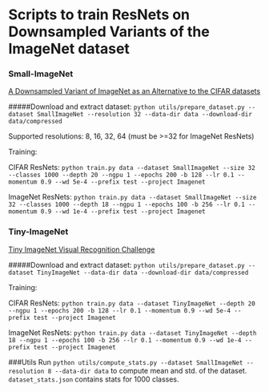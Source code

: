 # Scripts to train ResNets on Downsampled Variants of the ImageNet dataset

### Small-ImageNet
[A Downsampled Variant of ImageNet as an Alternative to the CIFAR datasets](https://arxiv.org/abs/1707.08819)

#####Download and extract dataset:
 `python utils/prepare_dataset.py --dataset SmallImageNet --resolution 32 --data-dir data --download-dir data/compressed`

Supported resolutions: 8, 16, 32, 64 (must be >=32 for ImageNet ResNets)

Training:

CIFAR ResNets: `python train.py data --dataset SmallImageNet --size 32 --classes 1000 --depth 20 --ngpu 1 --epochs 200 -b 128 --lr 0.1 --momentum 0.9 --wd 5e-4 --prefix test --project Imagenet`

ImageNet ResNets: `python train.py data --dataset SmallImageNet --size 32 --classes 1000 --depth 18 --ngpu 1 --epochs 100 -b 256 --lr 0.1 --momentum 0.9 --wd 1e-4 --prefix test --project Imagenet`

### Tiny-ImageNet
[Tiny ImageNet Visual Recognition Challenge](https://tiny-imagenet.herokuapp.com)

#####Download and extract dataset:
 `python utils/prepare_dataset.py --dataset TinyImageNet --data-dir data --download-dir data/compressed`

Training:

CIFAR ResNets: `python train.py data --dataset TinyImageNet --depth 20 --ngpu 1 --epochs 200 -b 128 --lr 0.1 --momentum 0.9 --wd 5e-4 --prefix test --project Imagenet`

ImageNet ResNets: `python train.py data --dataset TinyImageNet --depth 18 --ngpu 1 --epochs 100 -b 256 --lr 0.1 --momentum 0.9 --wd 1e-4 --prefix test --project Imagenet`

###Utils
Run `python utils/compute_stats.py --dataset SmallImageNet --resolution 8 --data-dir data` to compute mean and std. of the dataset. `dataset_stats.json` contains stats for 1000 classes.
